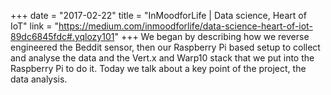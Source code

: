 +++
date = "2017-02-22"
title = "InMoodforLife | Data science, Heart of IoT"
link = "https://medium.com/inmoodforlife/data-science-heart-of-iot-89dc6845fdc#.yqlozy101"
+++
We began by describing how we reverse engineered the Beddit sensor, then our Raspberry Pi based setup to collect and analyse the data and the Vert.x and Warp10 stack that we put into the Raspberry Pi to do it. Today we talk about a key point of the project, the data analysis.